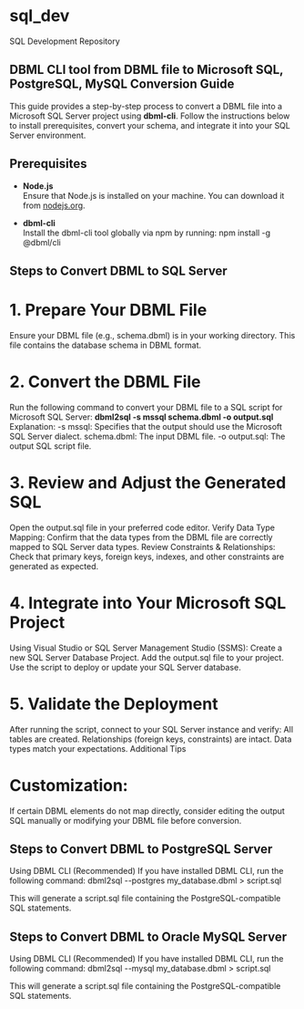# sql_dev
SQL Development Repository

## DBML CLI tool from DBML file to Microsoft SQL, PostgreSQL, MySQL Conversion Guide

This guide provides a step-by-step process to convert a DBML file into a Microsoft SQL Server project using **dbml-cli**. Follow the instructions below to install prerequisites, convert your schema, and integrate it into your SQL Server environment.

## Prerequisites
- **Node.js**  
  Ensure that Node.js is installed on your machine. You can download it from [nodejs.org](https://nodejs.org/).

- **dbml-cli**  
  Install the dbml-cli tool globally via npm by running:
  npm install -g @dbml/cli
  
## Steps to Convert DBML to SQL Server
# 1. Prepare Your DBML File
Ensure your DBML file (e.g., schema.dbml) is in your working directory. This file contains the database schema in DBML format.
# 2. Convert the DBML File
Run the following command to convert your DBML file to a SQL script for Microsoft SQL Server:
**dbml2sql -s mssql schema.dbml -o output.sql**
Explanation:
-s mssql: Specifies that the output should use the Microsoft SQL Server dialect.
schema.dbml: The input DBML file.
-o output.sql: The output SQL script file.
# 3. Review and Adjust the Generated SQL
Open the output.sql file in your preferred code editor.
Verify Data Type Mapping: Confirm that the data types from the DBML file are correctly mapped to SQL Server data types.
Review Constraints & Relationships: Check that primary keys, foreign keys, indexes, and other constraints are generated as expected.
# 4. Integrate into Your Microsoft SQL Project
Using Visual Studio or SQL Server Management Studio (SSMS):
Create a new SQL Server Database Project.
Add the output.sql file to your project.
Use the script to deploy or update your SQL Server database.
# 5. Validate the Deployment
After running the script, connect to your SQL Server instance and verify:
All tables are created.
Relationships (foreign keys, constraints) are intact.
Data types match your expectations.
Additional Tips
# Customization:
If certain DBML elements do not map directly, consider editing the output SQL manually or modifying your DBML file before conversion.

## Steps to Convert DBML to PostgreSQL Server
Using DBML CLI (Recommended)
If you have installed DBML CLI, run the following command:
dbml2sql --postgres my_database.dbml > script.sql

This will generate a script.sql file containing the PostgreSQL-compatible SQL statements.

## Steps to Convert DBML to Oracle MySQL Server
Using DBML CLI (Recommended)
If you have installed DBML CLI, run the following command:
dbml2sql --mysql my_database.dbml > script.sql

This will generate a script.sql file containing the PostgreSQL-compatible SQL statements.

